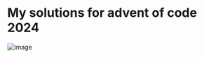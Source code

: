 # My solutions for advent of code 2024

![image](https://github.com/user-attachments/assets/4aa278ec-baac-462a-873d-461ab7ee0519)
